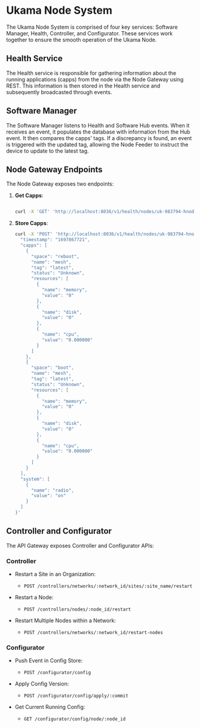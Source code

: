 # Ukama Node System

The Ukama Node System is comprised of four key services: Software Manager, Health, Controller, and Configurator. These services work together to ensure the smooth operation of the Ukama Node.

## Health Service

The Health service is responsible for gathering information about the running applications (capps) from the node via the Node Gateway using REST. This information is then stored in the Health service and subsequently broadcasted through events.

## Software Manager

The Software Manager listens to Health and Software Hub events. When it receives an event, it populates the database with information from the Hub event. It then compares the capps' tags. If a discrepancy is found, an event is triggered with the updated tag, allowing the Node Feeder to instruct the device to update to the latest tag.

## Node Gateway Endpoints

The Node Gateway exposes two endpoints:

1. **Get Capps**:

   ```bash

   curl -X 'GET' 'http://localhost:8036/v1/health/nodes/uk-983794-hnode-78-7830/performance' -H 'accept: application/json'
   ```

2. **Store Capps**:

   ```bash
   curl -X 'POST' 'http://localhost:8036/v1/health/nodes/uk-983794-hnode-78-7830/performance' -H 'accept: application/json' -H 'Content-Type: application/json' -d '{
     "timestamp": "1697867721",
     "capps": [
       {
         "space": "reboot",
         "name": "mesh",
         "tag": "latest",
         "status": "Unknown",
         "resources": [
           {
             "name": "memory",
             "value": "0"
           },
           {
             "name": "disk",
             "value": "0"
           },
           {
             "name": "cpu",
             "value": "0.000000"
           }
         ]
       },
       {
         "space": "boot",
         "name": "mesh",
         "tag": "latest",
         "status": "Unknown",
         "resources": [
           {
             "name": "memory",
             "value": "0"
           },
           {
             "name": "disk",
             "value": "0"
           },
           {
             "name": "cpu",
             "value": "0.000000"
           }
         ]
       }
     ],
     "system": [
       {
         "name": "radio",
         "value": "on"
       }
     ]
   }'
   ```

## Controller and Configurator

The API Gateway exposes Controller and Configurator APIs:

### Controller

- Restart a Site in an Organization:

  - `POST /controllers/networks/:network_id/sites/:site_name/restart`

- Restart a Node:

  - `POST /controllers/nodes/:node_id/restart`

- Restart Multiple Nodes within a Network:
  - `POST /controllers/networks/:network_id/restart-nodes`

### Configurator

- Push Event in Config Store:

  - `POST /configurator/config`

- Apply Config Version:

  - `POST /configurator/config/apply/:commit`

- Get Current Running Config:
  - `GET /configurator/config/node/:node_id`
